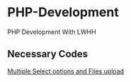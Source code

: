 # PHP-Development
PHP Development With LWHH
## Necessary Codes
<a href="">Multiple Select options and Files upload</a>

